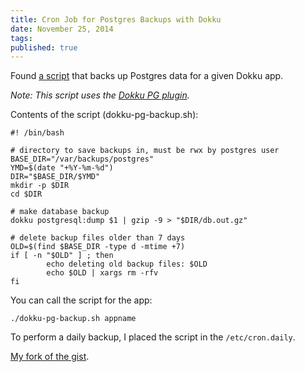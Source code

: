 ```yaml
---
title: Cron Job for Postgres Backups with Dokku
date: November 25, 2014
tags:
published: true
---
```


Found [a script](https://gist.github.com/dommmel/f79d4d648517ef015682) that backs up Postgres data for a given Dokku app.

_Note: This script uses the [Dokku PG plugin](https://github.com/Kloadut/dokku-pg-plugin)._

Contents of the script (dokku-pg-backup.sh):

```shell
#! /bin/bash

# directory to save backups in, must be rwx by postgres user
BASE_DIR="/var/backups/postgres"
YMD=$(date "+%Y-%m-%d")
DIR="$BASE_DIR/$YMD"
mkdir -p $DIR
cd $DIR

# make database backup
dokku postgresql:dump $1 | gzip -9 > "$DIR/db.out.gz"

# delete backup files older than 7 days
OLD=$(find $BASE_DIR -type d -mtime +7)
if [ -n "$OLD" ] ; then
        echo deleting old backup files: $OLD
        echo $OLD | xargs rm -rfv
fi
```

You can call the script for the app:

```shell
./dokku-pg-backup.sh appname
```

To perform a daily backup, I placed the script in the ``/etc/cron.daily``.

[My fork of the gist](https://gist.github.com/strukturedkaos/09315ff2d70eaf294eae).

